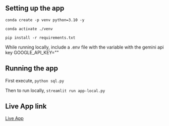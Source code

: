 ## Setting up the app
```conda create -p venv python=3.10 -y```

```conda activate ./venv```

```pip install -r requirements.txt```

While running locally, include a .env file with the variable with the gemini api key 
GOOGLE_API_KEY=""

## Running the app

First execute,
```python sql.py```

Then to run locally,
```streamlit run app-local.py```


## Live App link

[Live App](https://shreyasbgr-gemini-sql-extractor-app-p4aafr.streamlit.app/)
